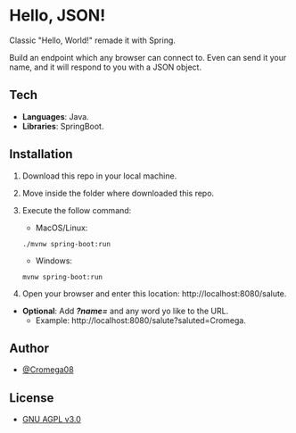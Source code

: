 # Hello, JSON!

Classic "Hello, World!" remade it with Spring.

Build an endpoint which any browser can connect to. Even can send it your name, and it will respond to you with a JSON object.

## Tech

- **Languages**: Java.
- **Libraries**: SpringBoot.

## Installation

1. Download this repo in your local machine.
2. Move inside the folder where downloaded this repo.
3. Execute the follow command:

    - MacOS/Linux:

    ```shell
    ./mvnw spring-boot:run
    ```

    - Windows:
    ```shell
   mvnw spring-boot:run
    ```

4. Open your browser and enter this location: http://localhost:8080/salute.

- **Optional**: Add **_?name=_** and any word yo like to the URL.
    - Example:  http://localhost:8080/salute?saluted=Cromega.

## Author

- [@Cromega08](https://github.com/cromega08)

## License

- [GNU AGPL v3.0](https://choosealicense.com/licenses/agpl-3.0/)